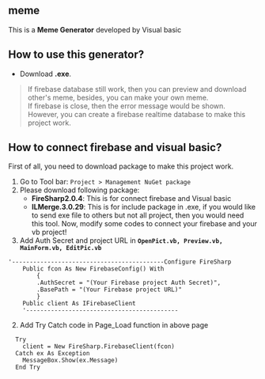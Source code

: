 ## meme
This is a **Meme Generator** developed by Visual basic

## How to use this generator?
* Download __.exe__.
> If firebase database still work, then you can preview and download other's meme, besides, you can make your own meme.<br/>
> If firebase is close, then the error message would be shown. However, you can create a firebase realtime database to make this project work.

## How to connect firebase and visual basic?
First of all, you need to download package to make this project work.
1. Go to Tool bar: `Project > Management NuGet package`
2. Please download following package:
   * **FireSharp2.0.4**: This is for connect firebase and Visual basic
   * **ILMerge.3.0.29**: This is for include package in .exe, if you would like to send exe file to others but not all project, then you would need this tool.
Now, modify some codes to connect your firebase and your vb project!
1. Add Auth Secret and project URL in **`OpenPict.vb, Preview.vb, MainForm.vb, EditPic.vb`**
```
'-------------------------------------------Configure FireSharp
    Public fcon As New FirebaseConfig() With
        {
        .AuthSecret = "(Your Firebase project Auth Secret)",
        .BasePath = "(Your Firebase project URL)"
        }
    Public client As IFirebaseClient
    '-------------------------------------------
```
2. Add Try Catch code in Page_Load function in above page
```
  Try
    client = New FireSharp.FirebaseClient(fcon)
  Catch ex As Exception
    MessageBox.Show(ex.Message)
  End Try
```
